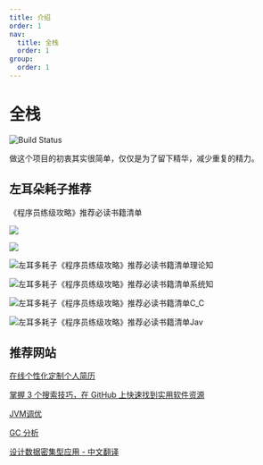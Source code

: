 ```yaml
---
title: 介绍
order: 1
nav:
  title: 全栈
  order: 1
group:
  order: 1
---
```

# 全栈

![Build Status](https://travis-ci.org/zoeminghong/full-stack.svg?branch=master)

做这个项目的初衷其实很简单，仅仅是为了留下精华，减少重复的精力。

## 左耳朵耗子推荐

《程序员练级攻略》推荐必读书籍清单

![](https://tva1.sinaimg.cn/large/00831rSTly1gd2s0ly6ewj30u010xkjm.jpg)

![](https://tva1.sinaimg.cn/large/00831rSTly1gd2s2ylcb4j30u015t7wh.jpg)

![左耳多耗子《程序员练级攻略》推荐必读书籍清单理论知](https://tva1.sinaimg.cn/large/00831rSTly1gd2s1kn9utj30u00xqb2b.jpg)

![左耳多耗子《程序员练级攻略》推荐必读书籍清单系统知](https://tva1.sinaimg.cn/large/00831rSTly1gd2s2s43wij31270u0x6p.jpg)

![左耳多耗子《程序员练级攻略》推荐必读书籍清单C_C](https://tva1.sinaimg.cn/large/00831rSTly1gd2s23avx7j30zr0u07wi.jpg)

![左耳多耗子《程序员练级攻略》推荐必读书籍清单Jav](https://tva1.sinaimg.cn/large/00831rSTly1gd2s2iqppgj30u00yuqv6.jpg)

## 推荐网站

[在线个性化定制个人简历](http://resumemaker.online/)

[掌握 3 个搜索技巧，在 GitHub 上快速找到实用软件资源](https://sspai.com/post/46061)

[JVM调优](http://xxfox.perfma.com/)

[GC 分析](https://gceasy.io/)

[设计数据密集型应用 - 中文翻译](https://vonng.gitbooks.io/ddia-cn/content/)

